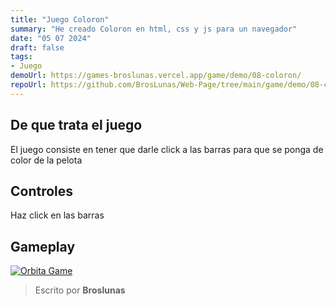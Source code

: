 ```yaml
---
title: "Juego Coloron"
summary: "He creado Coloron en html, css y js para un navegador"
date: "05 07 2024"
draft: false
tags:
- Juego
demoUrl: https://games-broslunas.vercel.app/game/demo/08-coloron/
repoUrl: https://github.com/BrosLunas/Web-Page/tree/main/game/demo/08-coloron/
---
```


## De que trata el juego
El juego consiste en tener que darle click a las barras para que se ponga de color de la pelota

## Controles
Haz click en las barras

## Gameplay
[![Orbita Game](/img/games/coloron.png)](/video/gameplay/coloron.mp4)

> Escrito por **Broslunas**